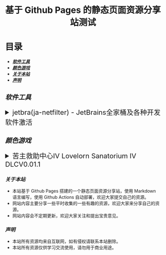 
<div align="center">
  <h1> 基于 Github Pages 的静态页面资源分享站测试 </h1>
</div>

# 目录

- [***软件工具***](#软件工具)
- [***颜色游戏***](#颜色游戏)
- [***关于本站***](#关于本站)
- [***声明***](#声明)

## ***软件工具***

<details>
  <summary style="font-size:22px;">jetbra(ja-netfilter) - JetBrains全家桶及各种开发软件激活</summary><br>

  - [x] ***资源名称***：*jetbra(ja-netfilter)*
  - [x] ***资源版本***：*8.0.1*
  - [x] ***资源链接***：*[jetbra在线状态](https://3.jetbra.in)*
  - [x] ***资源链接***：*[在线获取组织激活码](https://hardbin.com/ipfs/bafybeih65no5dklpqfe346wyeiak6wzemv5d7z2ya7nssdgwdz4xrmdu6i)*
  - [x] ***资源链接***：*[仅下载jetbra工具](https://hardbin.com/ipfs/bafybeih65no5dklpqfe346wyeiak6wzemv5d7z2ya7nssdgwdz4xrmdu6i/files/jetbra-8f6785eac5e6e7e8b20e6174dd28bb19d8da7550.zip)*
  - [x] ***下载密码***：*无*
  - [x] ***解压密码***：*无*
  - [x] ***最后测试***：*2024/7/7*
  - [x] ***最后状态***：*可用*
  - [x] ***资源简介***：<br>
      *jetbra(ja-netfilter)是JetBrains全家桶的激活工具，可以激活JetBrains全家桶的各种开发软件，包括IntelliJ IDEA、PyCharm、GoLand、DataGrip、PhpStorm、WebStorm、RubyMine、Rider、AppCode、CLion、ReSharper、DataSpell、MPS、Android Studio等。*
  - [x] ***使用方法***：*使用jetbra中的scrpit文件夹下的vbs脚本，执行完毕后启动任意jetbrains全家桶软件并输入激活码*
  - [x] ***资源类型***：*软件工具*
  - [x] ***资源格式***：*zip*
  - [x] ***资源大小***：*&lt; 168kb*

</details>

## ***颜色游戏***

<details>
  <summary style="font-size:22px;">苦主救助中心Ⅳ Lovelorn Sanatorium Ⅳ DLCV0.01.1</summary><br>

  - [x] ***资源名称***：*苦主救助中心Ⅳ Lovelorn Sanatorium Ⅳ DLCV0.01.1*
  - [x] ***资源版本***：*v0.01.1 测试版*
  - [x] ***资源链接***：*[苦主救助中心Ⅳ Lovelorn Sanatorium Ⅳ DLCV0.01.1](https://kooink.top/wp-content/uploads/2024/04/K-0202.7z)*
  - [x] ***下载密码***：*无*
  - [x] ***解压密码***：*快意库-kooink.com*
  - [x] ***最后测试***：*2024/7/8*
  - [x] ***最后状态***：*可用*
  - [x] ***资源简介***：<br>
      *这是一个恶搞剧情解谜游戏，点击对话推进剧情，游戏中设置许多解谜关卡，可以通过探索寻找道具，根据游戏提示物品解开谜题。
      游戏延续苦主救助中心3的游戏设定和玩法。<br>
      新游戏的故事讲述主角张吉继续未委托人寻找关键道具手机的故事。游戏具有多条主线，而所有的主线都汇聚于手机这条主线上线，接下来所有的角色又会产生什么样新的羁绊呢？主角又会如何解决这些问题，以及这一次又是谁在背后捣鬼呢？敬请期待！<br>
      游戏采用动态漫画的演出方式，画面丰富，玩法简单，配合小游戏解谜玩法，整体故事剧情诙谐幽默，包含许多时下流行热梗，如果你熟知网络文化将会更喜欢这个系列的作品。*
  - [x] ***使用方法***：*下载并安装游戏，在游戏中选择“开始游戏”即可*
  - [x] ***资源类型***：*游戏*
  - [x] ***资源格式***：*zip*
  - [x] ***资源大小***：*&lt; 1.22GB*

</details>

### ***关于本站***

- 本站基于 Github Pages 搭建的一个静态页面资源分享站，使用 Markdown 语言编写，使用 Github Actions 自动部署，欢迎大家提交自己的资源。
- 网站内容主要分享一些平时收集的一些有趣的资源，欢迎大家来分享自己的资源。
- 网站内容会不定期更新，欢迎大家关注和提出宝贵意见。

### ***声明***

- 本站所有资源均来自互联网，如有侵权请联系本站删除。
- 本站所有资源仅供学习交流使用，请勿用于商业用途。
